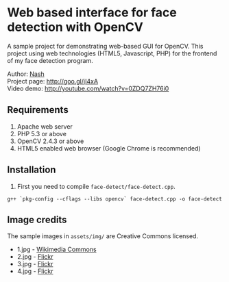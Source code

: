 Web based interface for face detection with OpenCV
==================================================

A sample project for demonstrating web-based GUI for OpenCV. This project using web technologies (HTML5, Javascript, PHP) for the frontend of my face detection program.

Author: [Nash](http://bsd-noobz.com)   
Project page: http://goo.gl/jI4xA  
Video demo: http://youtube.com/watch?v=0ZDQ7ZH76i0

## Requirements

1. Apache web server
2. PHP 5.3 or above
3. OpenCV 2.4.3 or above
4. HTML5 enabled web browser (Google Chrome is recommended)

## Installation

1. First you need to compile `face-detect/face-detect.cpp`. 

<pre><code>g++ `pkg-config --cflags --libs opencv` face-detect.cpp -o face-detect</code></pre>


## Image credits

The sample images in `assets/img/` are Creative Commons licensed.

* 1.jpg - [Wikimedia Commons](http://commons.wikimedia.org/wiki/File:Peter_Scott-Morgan_\(seated\)_as_Chairman_of_BCS_Robotics_Committee_in_1983.jpg)
* 2.jpg - [Flickr](http://www.flickr.com/photos/dougneiner/4555211967)
* 3.jpg - [Flickr](http://www.flickr.com/photos/dougneiner/4555181685)
* 4.jpg - [Flickr](http://www.flickr.com/photos/rj3/5640465919)

